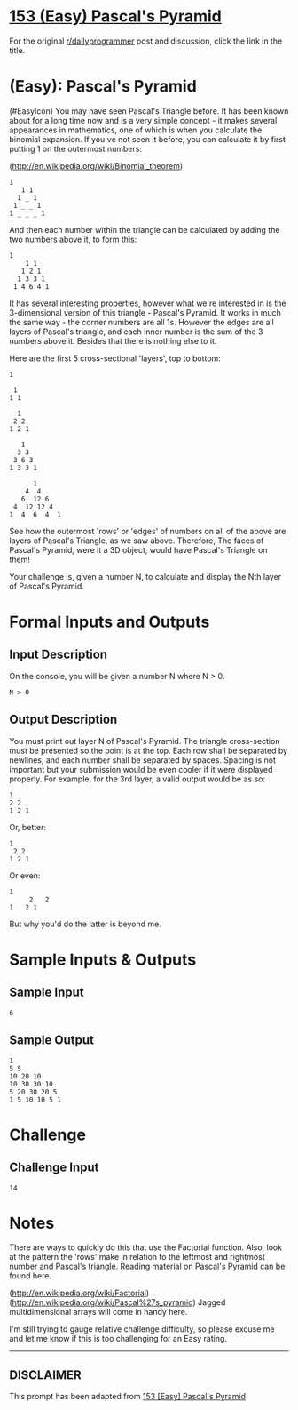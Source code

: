 # [153 (Easy) Pascal's Pyramid](https://www.reddit.com/r/dailyprogrammer/comments/20l2it/17042014_challenge_153_easy_pascals_pyramid/)

For the original [r/dailyprogrammer](https://www.reddit.com/r/dailyprogrammer/) post and discussion, click the link in the title.

#  (Easy): Pascal's Pyramid
(#EasyIcon)
You may have seen Pascal's Triangle before. It has been known about for a long time now and is a very simple concept - it makes several appearances in mathematics, one of which is when you calculate the binomial expansion.
If you've not seen it before, you can calculate it by first putting 1 on the outermost numbers:

(http://en.wikipedia.org/wiki/Binomial_theorem)

```
1
   1 1
  1 _ 1
 1 _ _ 1
1 _ _ _ 1
```
And then each number within the triangle can be calculated by adding the two numbers above it, to form this:


```
1
    1 1
   1 2 1
  1 3 3 1
 1 4 6 4 1
```
It has several interesting properties, however what we're interested in is the 3-dimensional version of this triangle - Pascal's Pyramid.
It works in much the same way - the corner numbers are all 1s. However the edges are all layers of Pascal's triangle, and each inner number is the sum of the 3 numbers above it. Besides that there is nothing else to it.

Here are the first 5 cross-sectional 'layers', top to bottom:


```
1

 1
1 1

  1
 2 2
1 2 1

   1
  3 3
 3 6 3
1 3 3 1

      1
    4  4
   6  12 6
 4  12 12 4
1  4  6  4  1
```
See how the outermost 'rows' or 'edges' of numbers on all of the above are layers of Pascal's Triangle, as we saw above. Therefore, The faces of Pascal's Pyramid, were it a 3D object, would have Pascal's Triangle on them!

Your challenge is, given a number N, to calculate and display the Nth layer of Pascal's Pyramid.

# Formal Inputs and Outputs
## Input Description
On the console, you will be given a number N where N > 0.


```
N > 0
```
## Output Description
You must print out layer N of Pascal's Pyramid. The triangle cross-section must be presented so the point is at the top. Each row shall be separated by newlines, and each number shall be separated by spaces. Spacing is not important but your submission would be even cooler if it were displayed properly. For example, for the 3rd layer, a valid output would be as so:


```
1
2 2
1 2 1
```
Or, better:


```
1
 2 2
1 2 1
```
Or even:


```
1
     2   2
1   2 1
```
But why you'd do the latter is beyond me.

# Sample Inputs & Outputs
## Sample Input

```
6
```
## Sample Output

```
1
5 5
10 20 10
10 30 30 10
5 20 30 20 5
1 5 10 10 5 1
```
# Challenge
## Challenge Input

```
14
```
# Notes
There are ways to quickly do this that use the Factorial function. Also, look at the pattern the 'rows' make in relation to the leftmost and rightmost number and Pascal's triangle.
Reading material on Pascal's Pyramid can be found here.

(http://en.wikipedia.org/wiki/Factorial)
(http://en.wikipedia.org/wiki/Pascal%27s_pyramid)
Jagged multidimensional arrays will come in handy here.

I'm still trying to gauge relative challenge difficulty, so please excuse me and let me know if this is too challenging for an Easy rating.


----
## **DISCLAIMER**
This prompt has been adapted from [153 [Easy] Pascal's Pyramid](https://www.reddit.com/r/dailyprogrammer/comments/20l2it/17042014_challenge_153_easy_pascals_pyramid/
)
